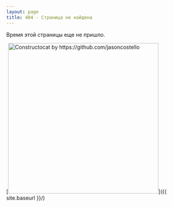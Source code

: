 ```yaml
---
layout: page
title: 404 - Страница не найдена
---
```


Время этой страницы еще не пришло. 

[<img src="{{ site.baseurl }}/images/404.jpg" alt="Constructocat by https://github.com/jasoncostello" style="width: 400px;"/>]({{ site.baseurl }}/)
